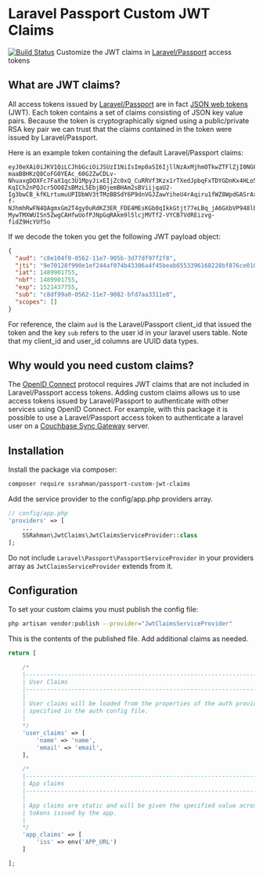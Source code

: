 # Laravel Passport Custom JWT Claims
[![Build Status](https://travis-ci.org/benbjurstrom/passport-custom-jwt-claims.svg)](https://travis-ci.org/benbjurstrom/passport-custom-jwt-claims)
Customize the JWT claims in [Laravel/Passport](https://github.com/laravel/passport) access tokens

## What are JWT claims?
All access tokens issued by [Laravel/Passport](https://github.com/laravel/passport) are in fact [JSON web tokens](https://jwt.io/) (JWT). 
Each token contains a set of claims consisting of JSON key value pairs. Because the token is cryptographically signed 
using a public/private RSA key pair we can trust that the claims contained in the token were issued by Laravel/Passport.

Here is an example token containing the default Laravel/Passport claims:
```$xslt
eyJ0eXAiOiJKV1QiLCJhbGciOiJSUzI1NiIsImp0aSI6IjllNzAxMjhmOTkwZTFlZjI0NGFmMDc0YjQzMzA2YTRmNDViZWFiNjU1MzM5NjE2ODIyOGJmODc2Y2UwMTAwNTIyNGZhMTc5MzdkMGYwMTU3In0.eyJhdWQiOiJjOGUxMDRmMC0wNTYyLTExZTctOTA1Yi0zZDc3ZGY5N2YyZjgiLCJqdGkiOiI5ZTcwMTI4Zjk5MGUxZWYyNDRhZjA3NGI0MzMwNmE0ZjQ1YmVhYjY1NTMzOTYxNjgyMjhiZjg3NmNlMDEwMDUyMjRmYTE3OTM3ZDBmMDE1NyIsImlhdCI6MTQ4OTkwMTc1NSwibmJmIjoxNDg5OTAxNzU1LCJleHAiOjE1MjE0Mzc3NTUsInN1YiI6ImM4ZGY5OWEwLTA1NjItMTFlNy05MDgyLWJmZDdhYTMzMTFlOCIsInNjb3BlcyI6W119.qFGwfeWezJZZaxNIZyPfnnGHkUdAPhHvJ3Nf3NYa8Y5Ba2ubfil21KgzeugY1aDSU93oWLMcUzGkoVblT1U79IlPV6JiGhMA4x7jHB5yJPKZeH-maaB8HKzQ8CoFG0YEAc_60G2ZwCDLv-NhuaxgDOXFc7FaX1qc3U1MpyJixEIjZc0xQ_CuRRVf3Kzx1rTXedJpbqFxTDYGDnKx4HLo5l96t8mdlmiToU6TphYDRAIkQjsTZKP9YRRIahm3cZF56nO9qaqpTpANjhiV4IJqejDki53NkBEqnhDLS4ZPJFK2qLD62Aiw7wBxKhmfNyYQJNxeC6D1PaftFzudbAi7RtQikn0xIgzKl1jmMpgjyGmAPQfnqMlE68rMIw-KqICh2nPQJcr5OO8ZsBMzL5EbjBOjemBHAm2sBViijqaU2-Ig3bwCB_kfKLrtumuUPIDbWV3tTMzBBSdY6P9dnVGJZawYiheU4rAqiru1fWZ8WpdGASrAxfRmiRTqDnRMQ82unbi5MC-f-NJhmhRwFN4QAgmxGm2T4gy0uRdKZ3ER_FDE4MEsKGb0qIkkGtjt77eLBq_jA6GXbVP948lbJAKTJsi3KOR5rMhZSAI-MywTMXWUISn5ZwgCAHfwUofPJNpGqRAkm9l5lcjMVTf2-VYCB7VdREizvg-fidZ9HcYUfSo
```

If we decode the token you get the following JWT payload object:
```json
{
  "aud": "c8e104f0-0562-11e7-905b-3d77df97f2f8",
  "jti": "9e70128f990e1ef244af074b43306a4f45beab6553396168228bf876ce01005224fa17937d0f0157",
  "iat": 1489901755,
  "nbf": 1489901755,
  "exp": 1521437755,
  "sub": "c8df99a0-0562-11e7-9082-bfd7aa3311e8",
  "scopes": []
}
```

For reference, the claim `aud` is the Laravel/Passport client_id that issued the token and the key `sub` refers to the
user id in your laravel users table. Note that my client_id and user_id columns are UUID data types.

## Why would you need custom claims?
The [OpenID Connect](http://openid.net/connect/) protocol requires JWT claims that are not included in Laravel/Passport 
access tokens. Adding custom claims allows us to use access tokens issued by Laravel/Passport to authenticate with other services
using OpenID Connect. For example, with this package it is possible to use a Laravel/Passport access token to authenticate a laravel user on a 
[Couchbase Sync Gateway](https://developer.couchbase.com/documentation/mobile/1.4/guides/authentication/openid/index.html) 
server.

##  Installation
Install the package via composer:
```bash
composer require ssrahman/passport-custom-jwt-claims
```

Add the service provider to the config/app.php providers array. 

```php
// config/app.php
'providers' => [
    ...
    SSRahman\JwtClaims\JwtClaimsServiceProvider::class
];
```

Do not include `Laravel\Passport\PassportServiceProvider` in your providers array 
as `JwtClaimsServiceProvider` extends from it.

##  Configuration
To set your custom claims you must publish the config file:
                          
```bash
php artisan vendor:publish --provider="JwtClaimsServiceProvider"
```

This is the contents of the published file. Add additional claims as needed.

```php
return [

    /*
    |--------------------------------------------------------------------------
    | User Claims
    |--------------------------------------------------------------------------
    |
    | User claims will be loaded from the properties of the auth providers model
    | specified in the auth config file.
    |
    */
    'user_claims' => [
        'name' => 'name',
        'email' => 'email',
    ],

    /*
    |--------------------------------------------------------------------------
    | App claims
    |--------------------------------------------------------------------------
    |
    | App claims are static and will be given the specified value across all
    | tokens issued by the app.
    |
    */
    'app_claims' => [
        'iss' => env('APP_URL')
    ]

];
```
